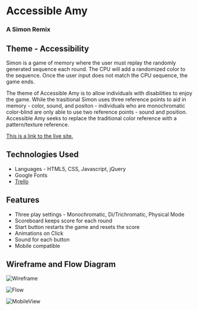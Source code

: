 # Accessible Amy
### A Simon Remix

## Theme - Accessibility
Simon is a game of memory where the user must replay the randomly generated sequence each round. The CPU will add a randomized color to the sequence. Once the user input does not match the CPU sequence, the game ends. 

The theme of Accessible Amy is to allow individuals with disabilities to enjoy the game. While the trasitional Simon uses three reference points to aid in memory - color, sound, and positon - individuals who are monochromatic color-blind are only able to use two reference points - sound and position. Accessible Amy seeks to replace the traditional color reference with a pattern/texture reference. 

[This is a link to the live site.](https://pensive-wiles-dda265.netlify.com/)

## Technologies Used
- Languages - HTML5, CSS, Javascript, jQuery
- Google Fonts
- [Trello](https://trello.com/b/kWWvGabt/project-i-simon)

## Features
- Three play settings - Monochromatic, Di/Trichromatic, Physical Mode
- Scoreboard keeps score for each round
- Start button restarts the game and resets the score
- Animations on Click
- Sound for each button
- Mobile compatible

## Wireframe and Flow Diagram
![Wireframe](https://git.generalassemb.ly/JuliaClower/Project-I-AccessibleAmy/blob/master/img/flow.jpg)

![Flow](https://git.generalassemb.ly/JuliaClower/Project-I-AccessibleAmy/blob/master/img/flow.jpg)

![MobileView](https://git.generalassemb.ly/JuliaClower/Project-I-AccessibleAmy/blob/master/img/mobileview.jpeg)
